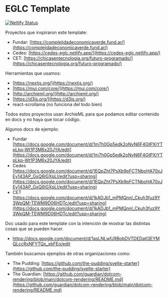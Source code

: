 # EGLC Template

[![Netlify Status](https://api.netlify.com/api/v1/badges/fd787855-1750-4019-9654-8b8c599eb095/deploy-status)](https://app.netlify.com/sites/eglc-template/deploys)

Proyectos que inspiraron este template:

- Fundar: [https://complejidadeconomicaverde.fund.ar/](https://complejidadeconomicaverde.fund.ar/)
- Cedes: [https://cedes-eglc.netlify.app/](https://cedes-eglc.netlify.app/)
- CET: [https://chicasentecnologia.org/futuro-programado/](https://chicasentecnologia.org/futuro-programado/)

Herramientas que usamos:

- [https://nextjs.org/](https://nextjs.org/)
- [https://mui.com/core/](https://mui.com/core/)
- [http://archieml.org/](http://archieml.org/)
- [https://d3js.org/](https://d3js.org/)
- react-scrollama (no funciona del todo bien)

Todos estos proyectos usan ArchieML para que podamos editar contenido en docs y no haya que tocar código.

Algunos docs de ejemplo:

- Fundar [https://docs.google.com/document/d/1m7h0Gp5edk2oNvN6F4GtPXiYTpLkp-Wt1P3M6x20JYA/edit](https://docs.google.com/document/d/1m7h0Gp5edk2oNvN6F4GtPXiYTpLkp-Wt1P3M6x20JYA/edit)
- Cedes [https://docs.google.com/document/d/1EQpZht7PsXb9pFCTNboHA70xJEy143AP_GxQ6lGXpLI/edit?usp=sharing](https://docs.google.com/document/d/1EQpZht7PsXb9pFCTNboHA70xJEy143AP_GxQ6lGXpLI/edit?usp=sharing)
- CET [https://docs.google.com/document/d/1kADJb1_mPMQnnI_Ckuh3fuz9Y3WpQM-TEWM9D06HDTc/edit?usp=sharing](https://docs.google.com/document/d/1kADJb1_mPMQnnI_Ckuh3fuz9Y3WpQM-TEWM9D06HDTc/edit?usp=sharing)

Doc usado para este template con la intención de mostrar las distintas cosas que se pueden hacer.

- https://docs.google.com/document/d/1asLNLwfJ9BobDVTDEDatl3EYMQLccRxNFYTQx_xbFEo/edit

También buscamos ejemplos de otras organizaciones como:

- The Pudding: [https://github.com/the-pudding/svelte-starter](https://github.com/the-pudding/svelte-starter)
- The Guardian: [https://github.com/guardian/dotcom-rendering/blob/main/dotcom-rendering/README.md](https://github.com/guardian/dotcom-rendering/blob/main/dotcom-rendering/README.md)